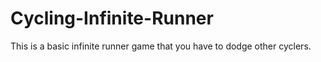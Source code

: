 # Cycling-Infinite-Runner
This is a basic infinite runner game that you have to dodge other cyclers.
